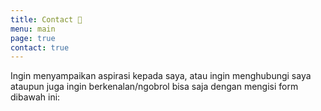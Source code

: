 ```yaml
---
title: Contact 📨️
menu: main
page: true
contact: true
---
```


Ingin menyampaikan aspirasi kepada saya, atau ingin menghubungi saya ataupun juga ingin berkenalan/ngobrol bisa saja dengan mengisi form dibawah ini:<br>

